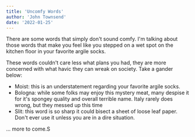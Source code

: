 ```yaml
---
title: 'Uncomfy Words'
author: 'John Townsend'
date: '2022-01-25'
---
```


There are some words that simply don't sound comfy. I'm talking about those words that make you feel like you stepped on a wet spot on the kitchen floor in your favorite argile socks.

These words couldn't care less what plans you had, they are more concerned with what havic they can wreak on society. Take a gander below:
- Moist: this is an understatement regarding your favorite argile socks.
- Bologna: while some folks may enjoy this mystery meat, many despise it for it's spongey quality and overall terrible name. Italy rarely does wrong, but they messed up this time
- Slit: this word is so sharp it could bisect a sheet of loose leaf paper. Don't ever use it unless you are in a dire situation.

... more to come.S